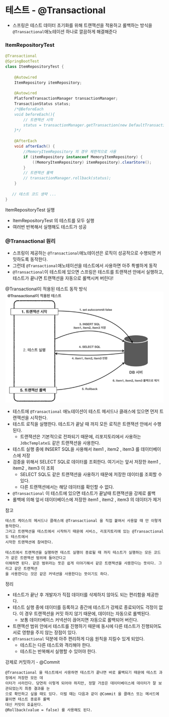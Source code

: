 # 테스트 - @Transactional

- 스프링은 테스트 데이터 초기화를 위해 트랜잭션을 적용하고 롤백하는 방식을 ``@Transactional``애노테이션 하나로
  깔끔하게 해결해준다

### ItemRepositoryTest 

```java
@Transactional
@SpringBootTest
class ItemRepositoryTest {

    @Autowired
    ItemRepository itemRepository;

    @Autowired
    PlatformTransactionManager transactionManager;
    TransactionStatus status;
    /*@BeforeEach
    void beforeEach(){
        // 트랜잭션 시작
        status = transactionManager.getTransaction(new DefaultTransactionDefinition());
    }*/

    @AfterEach
    void afterEach() {
        //MemoryItemRepository 의 경우 제한적으로 사용
        if (itemRepository instanceof MemoryItemRepository) {
            ((MemoryItemRepository) itemRepository).clearStore();
        }
        // 트랜잭션 롤백
        // transactionManager.rollback(status);
    }

   // 테스트 코드 생략 ...
}
```
ItemRepositoryTest 실행
- ItemRepositoryTest 의 테스트를 모두 실행
- 여러번 반복해서 실행해도 테스트가 성공


### @Transactional 원리

- 스프링이 제공하는 ``@Transactional``애노테이션은 로직이 성공적으로 수행되면 커밋하도록 동작한다.
- 그런데 ``@Transactional``애노테이션을 테스트에서 사용하면 아주 특별하게 동작
- ``@Transactional``이 테스트에 있으면 스프링은 테스트를 트랜잭션 안에서 실행하고, 테스트가 끝나면 트랜잭션을
  자동으로 롤백시켜 버린다!

@Transactional이 적용된 테스트 동작 방식
![1.png](Image%2F1.png)
- 테스트에 ```@Transactional``` 애노테이션이 테스트 메서드나 클래스에 있으면 먼저 트랜잭션을 시작한다.
- 테스트 로직을 실행한다. 테스트가 끝날 때 까지 모든 로직은 트랜잭션 안에서 수행된다.
  - 트랜잭션은 기본적으로 전파되기 때문에, 리포지토리에서 사용하는 ``JdbcTemplate도`` 같은 트랜잭션을 사용한다.
- 테스트 실행 중에 INSERT SQL을 사용해서 item1 , item2 , item3 를 데이터베이스에 저장
- 검증을 위해서 SELECT SQL로 데이터를 조회한다. 여기서는 앞서 저장한 item1 , item2 , item3 이 조회
  - SELECT SQL도 같은 트랜잭션을 사용하기 때문에 저장한 데이터를 조회할 수 있다.
  - 다른 트랜잭션에서는 해당 데이터를 확인할 수 없다.
- ```@Transactional``` 이 테스트에 있으면 테스트가 끝날때 트랜잭션을 강제로 롤백
- 롤백에 의해 앞서 데이터베이스에 저장한 item1 , item2 , item3 의 데이터가 제거

참고
```text
테스트 케이스의 메서드나 클래스에 @Transactional 을 직접 붙여서 사용할 때 만 이렇게 동작한다.
그리고 트랜잭션을 테스트에서 시작하기 때문에 서비스, 리포지토리에 있는 @Transactional 도 테스트에서
시작한 트랜잭션에 참여한다.

테스트에서 트랜잭션을 실행하면 테스트 실행이 종료될 때 까지 테스트가 실행하는 모든 코드가 같은 트랜잭션 범위에 들어간다고
이해하면 된다. 같은 범위라는 뜻은 쉽게 이야기해서 같은 트랜잭션을 사용한다는 뜻이다. 그리고 같은 트랜잭션
을 사용한다는 것은 같은 커넥션을 사용한다는 뜻이기도 하다.
```

정리
- 테스트가 끝난 후 개발자가 직접 데이터를 삭제하지 않아도 되는 편리함을 제공한다.
- 테스트 실행 중에 데이터를 등록하고 중간에 테스트가 강제로 종료되어도 걱정이 없다. 이 경우 트랜잭션을 커밋
  하지 않기 때문에, 데이터는 자동으로 롤백된다.
  - 보통 데이터베이스 커넥션이 끊어지면 자동으로 롤백되어 버린다.
- 트랜잭션 범위 안에서 테스트를 진행하기 때문에 동시에 다른 테스트가 진행되어도 서로 영향을 주지 않는 장점이 있다.
- ```@Transactional``` 덕분에 아주 편리하게 다음 원칙을 지킬수 있게 되었다.
  - 테스트는 다른 테스트와 격리해야 한다.
  - 테스트는 반복해서 실행할 수 있어야 한다.

강제로 커밋하기 - @Commit
```text
@Transactional 을 테스트에서 사용하면 테스트가 끝나면 바로 롤백되기 때문에 테스트 과정에서 저장한 모든 데
이터가 사라진다. 당연히 이렇게 되어야 하지만, 정말 가끔은 데이터베이스에 데이터가 잘 보관되었는지 최종 결과를 눈
으로 확인하고 싶을 때도 있다. 이럴 때는 다음과 같이 @Commit 을 클래스 또는 메서드에 붙이면 테스트 종료후 롤백
대신 커밋이 호출된다. 
@Rollback(value = false) 를 사용해도 된다.
```